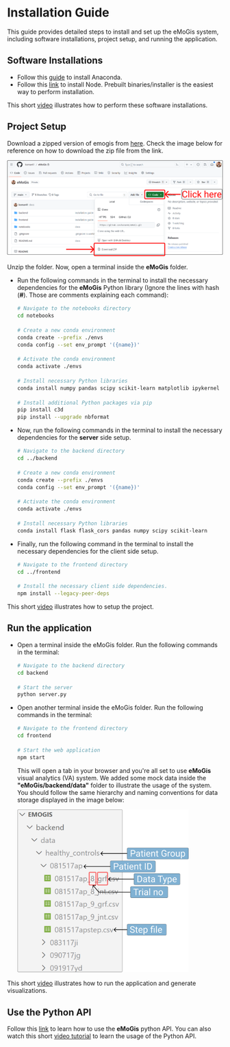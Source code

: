<TODO- Intro. Add image of the system.>

# Installation Guide

This guide provides detailed steps to install and set up the eMoGis system, including software installations, project setup, and running the application.

## Software Installations

- Follow this [guide](https://docs.anaconda.com/free/anaconda/install/index.html) to install Anaconda.
- Follow this [link](https://nodejs.org/en/download/) to install Node. Prebuilt binaries/installer is the easiest way to perform installation.
<!-- - Follow this [link](https://code.visualstudio.com/download) to download and install Visual Studio Code (vscode). You may use code editors other than vscode as well. -->

This short [video]() illustrates how to perform these software installations.

## Project Setup

Download a zipped version of emogis from [here](https://github.com/komar41/eMoGis). Check the image below for reference on how to download the zip file from the link.

<img src="download.png" width="800">

Unzip the folder. Now, open a terminal inside the **eMoGis** folder.

- Run the following commands in the terminal to install the necessary dependencies for the **eMoGis** Python library (Ignore the lines with hash (**#**). Those are comments explaining each command):

  ```bash
  # Navigate to the notebooks directory
  cd notebooks

  # Create a new conda environment
  conda create --prefix ./envs
  conda config --set env_prompt '({name})'

  # Activate the conda environment
  conda activate ./envs

  # Install necessary Python libraries
  conda install numpy pandas scipy scikit-learn matplotlib ipykernel fuzzywuzzy plotly notebook

  # Install additional Python packages via pip
  pip install c3d
  pip install --upgrade nbformat
  ```

- Now, run the following commands in the terminal to install the necessary dependencies for the **server** side setup.

  ```bash
  # Navigate to the backend directory
  cd ../backend

  # Create a new conda environment
  conda create --prefix ./envs
  conda config --set env_prompt '({name})'

  # Activate the conda environment
  conda activate ./envs

  # Install necessary Python libraries
  conda install flask flask_cors pandas numpy scipy scikit-learn
  ```

- Finally, run the following command in the terminal to install the necessary dependencies for the client side setup.

  ```bash
  # Navigate to the frontend directory
  cd ../frontend

  # Install the necessary client side dependencies.
  npm install --legacy-peer-deps
  ```

This short [video]() illustrates how to setup the project.

## Run the application

- Open a terminal inside the eMoGis folder. Run the following commands in the terminal:

  ```bash
  # Navigate to the backend directory
  cd backend

  # Start the server
  python server.py
  ```

- Open another terminal inside the eMoGis folder. Run the following commands in the terminal:

  ```bash
  # Navigate to the frontend directory
  cd frontend

  # Start the web application
  npm start
  ```

  This will open a tab in your browser and you're all set to use **eMoGis** visual analytics (VA) system. We added some mock data inside the **"eMoGis/backend/data"** folder to illustrate the usage of the system. You should follow the same hierarchy and naming conventions for data storage displayed in the image below:

  <img src="data-storage.png" width="400">

This short [video]() illustrates how to run the application and generate visualizations.

<TODO- Heading- Data Formats. For GRF JNT STEP. Add SS of csvs.>

## Use the Python API

Follow this [link](https://github.com/komar41/eMoGis/blob/main/notebooks/README.md) to learn how to use the **eMoGis** python API. You can also watch this short [video tutorial]() to learn the usage of the Python API.

